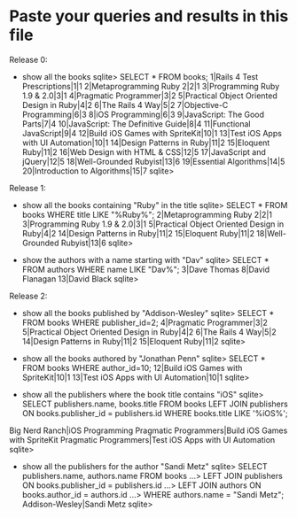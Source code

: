 Paste your queries and results in this file
================================================================================
Release 0:

- show all the books
sqlite> SELECT * FROM books;
1|Rails 4 Test Prescriptions|1|1
2|Metaprogramming Ruby 2|2|1
3|Programming Ruby 1.9 & 2.0|3|1
4|Pragmatic Programmer|3|2
5|Practical Object Oriented Design in Ruby|4|2
6|The Rails 4 Way|5|2
7|Objective-C Programming|6|3
8|iOS Programming|6|3
9|JavaScript: The Good Parts|7|4
10|JavaScript: The Definitive Guide|8|4
11|Functional JavaScript|9|4
12|Build iOS Games with SpriteKit|10|1
13|Test iOS Apps with UI Automation|10|1
14|Design Patterns in Ruby|11|2
15|Eloquent Ruby|11|2
16|Web Design with HTML & CSS|12|5
17|JavaScript and jQuery|12|5
18|Well-Grounded Rubyist|13|6
19|Essential Algorithms|14|5
20|Introduction to Algorithms|15|7
sqlite>

Release 1:

- show all the books containing "Ruby" in the title
sqlite> SELECT * FROM books WHERE title LIKE "%Ruby%";
2|Metaprogramming Ruby 2|2|1
3|Programming Ruby 1.9 & 2.0|3|1
5|Practical Object Oriented Design in Ruby|4|2
14|Design Patterns in Ruby|11|2
15|Eloquent Ruby|11|2
18|Well-Grounded Rubyist|13|6
sqlite>

- show the authors with a name starting with "Dav"
sqlite> SELECT * FROM authors WHERE name LIKE "Dav%";
3|Dave Thomas
8|David Flanagan
13|David Black
sqlite>

Release 2:

- show all the books published by "Addison-Wesley"
sqlite> SELECT * FROM books WHERE publisher_id=2;
4|Pragmatic Programmer|3|2
5|Practical Object Oriented Design in Ruby|4|2
6|The Rails 4 Way|5|2
14|Design Patterns in Ruby|11|2
15|Eloquent Ruby|11|2
sqlite>

- show all the books authored by "Jonathan Penn"
sqlite> SELECT * FROM books WHERE author_id=10;
12|Build iOS Games with SpriteKit|10|1
13|Test iOS Apps with UI Automation|10|1
sqlite>

- show all the publishers where the book title contains "iOS"
sqlite> SELECT publishers.name, books.title FROM books LEFT JOIN publishers ON books.publisher_id = publishers.id WHERE books.title LIKE '%iOS%';

Big Nerd Ranch|iOS Programming
Pragmatic Programmers|Build iOS Games with SpriteKit
Pragmatic Programmers|Test iOS Apps with UI Automation
sqlite>


- show all the publishers for the author "Sandi Metz"
sqlite> SELECT publishers.name, authors.name FROM books
 ...>   LEFT JOIN publishers ON books.publisher_id = publishers.id
 ...>   LEFT JOIN authors ON books.author_id = authors.id
 ...>   WHERE authors.name = "Sandi Metz";
Addison-Wesley|Sandi Metz
sqlite>
